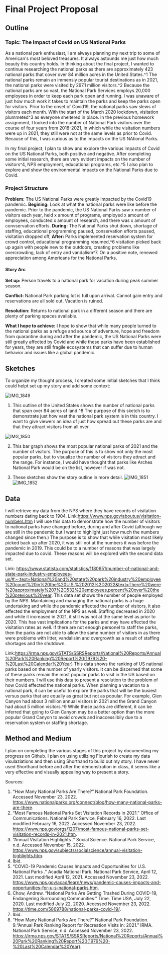 # Final Project Proposal

## Outline
### Topic: The Impact of Covid on US National Parks
As a national park enthusiast, I am always planning my next trip to some of American's most beloved treasures. It always astounds me just how much beauty this country holds. In thinking about the final project, I wanted to continue researching the national parks as there are approximately 423 national parks that cover over 84 million acres in the United States.^1 The national parks remain an immensly popular tourist destinations as in 2021, the national parks were visited by 297.1 million visitors.^2 Because the national parks are so vast, the National Park Services employs 20,000 employees in order to keep each park open and running. I was unaware of just how much work it takes to maintain the parks and keep the parks open for visitors. Prior to the onset of Covid19, the national parks saw slews of visitors each month. With the start of the March 2020 lockdown, visitation plummeted^3 as everyone sheltered in place. In the previous homework assignment, I looked into the number of National Park visitors over the course of four years from 2018-2021, in which while the visitation numbers were up in 2021, they still were not at the same levels as prior to Covid. Because of this, I was curious as to the impacts on the US NAtional Parks. 

In my final project, I plan to show and explore the various impacts of Covid on the US National Parks, both positive and negative. After completing some initial research, there are very evident impacts on the number of visitors^4, NPS employment, educational programs, etc.^5 I also plan to explore and show the environmental impacts on the National Parks due to Covid. 

### Project Structure
**Problem:** The US National Parks were greatly impacted by the Covid19 pandemic. 
**Begining:** Look at what the national parks were like before the pandemic. Prior to the pandemic, the US National Parks saw  x number of visitors each year, held x amount of programs, employed x amount of employees, conducted x amount of research, and there was x amount of convservation efforts. 
**During:** The National Parks shut down, shortage of staffing, educational programming paused, conservation efforts paused, visitation dropped off, 
**After:** Parks implemented reservation system for crowd control, educational programming resumed,^6 visitation picked back up again with people new to the outdoors, creating problems like overcrowding, lack of entry and vandalism^7. On a positive note, renewed appreciation among Americans for the National Parks.
  
#### Story Arc
**Set up:** Person travels to a national park for vacation during peak summer season.

**Conflict:** National Park parking lot is full upon arrival. Cannot gain entry and reservations are all sold out. Vacation is ruined. 

**Resolution:** Returns to national park in a different season and there are plenty of parking spaces available. 

**What I hope to achieve:** I hope to show that while many people turned to the national parks as a refuge and source of adventure, hope and freedom from quarantine during and after the pandemic, the US National Parks were still greatly affected by Covid and while these parks have been established for years, they are still fragile ecosystems that can suffer due to human behavior and issues like a global pandemic. 

## Sketches

To organize my thought process, I created some initial sketches that I think could helpt set up my story and add some context:

![IMG_1849](https://user-images.githubusercontent.com/117210925/203658034-f9b685d5-abf3-4855-a84b-3a4c5c97e657.jpg)

1. This outline of the United States shows the number of national parks that span over 84 acres of land.^8 The purpose of this sketch is to demonstrate just how vast the national park system is in this country. I want to give viewers an idea of just how spread out these parks are and that they attract visitors from all over. 

![IMG_1850](https://user-images.githubusercontent.com/117210925/203658146-e687de31-c17d-4787-8773-a6471353181d.jpg)

2. This bar graph shows the most popular national parks of 2021 and the number of visitors. The purpose of this is to show not only the most popular parks, but to visualize the number of visitors they attract and the range. For instance, I would have thought that parks like Arches National Park would be on the list, however if was not. 

3. These sketches show the story outline in more detail. 
![IMG_1851](https://user-images.githubusercontent.com/117210925/203658360-de1c2df5-2429-4210-83c3-b770460c03e5.jpg)
![IMG_1852](https://user-images.githubusercontent.com/117210925/203658367-01709e33-1e7d-4b0f-ac24-d0a62b3a6a62.jpg)



## Data
I will retrieve my data from the NPS where they have records of visitation numbers dating back to 1904. Link:https://www.nps.gov/aboutus/visitation-numbers.htm
I will use this data to demonstrate how the number of visitors to national parks have changed before, during and after Covid (although we are still in the pandemic but I want to highlight just how much the numbers changed since then.) The purpose is to show that while visitation most likely picked back up after 2020, it was still not at the numbers it was before the pandemic in 2019. This could be to a number of reasons that was largely impacted due to covid. These reasons will be explored with the second data set. 


Link: https://www.statista.com/statistics/1180651/number-of-national-and-state-park-industry-employees-us/#:~:text=National%20and%20state%20park%20industry%20employee%20count%20in%20the%20U.S.%202012%2D2022&text=There%20were%20approximately%207%2C532%20employees,percent%20over%20the%20previous%20year.
This data set shows the number of people employed by the NPS. Maintaining and managing the national parks is a huge undertaking and while the pandemic affected the number of visitors, it also effected the employment of the NPS as well. Staffing decreased in 2020 and while it increased in 2021, it still was not at the same level as prior to 2020. This has vast implications for the parks and may have effected the visitation rates as well. If there are not enough personel to staff the parks, then the parks are not able to allow the same number of visitors in as there were problems with litter, vandalisim and overgrowth as a result of staffing shortages and the shutdown. 

Link:https://irma.nps.gov/STATS/SSRSReports/National%20Reports/Annual%20Park%20Ranking%20Report%20(1979%20-%20Last%20Calendar%20Year)
This data shows the ranking of US national parks based on the number of yearly visitors. It can be discerned that some of these parks remain the most popular parks to visit in the US based on their numbers. I will use this data to present a resolution to the problem of how Covid effected the national parks. When planning a vacation to a national park, it can be useful to explore the parks that will be the busiest versus parks that are equally as great but not as popular. For example, Glen Canyon had about 3 million annual visitors in 2021 and the Grand Canyon had about 5 million visitors.^9 While these parks are different, it can be inferred that going to Glen Canyon may be a better option than the more popular Grand Canyon to avoid crowds and inaccessilbily due to a reservation system or staffing shortage. 

## Method and Medium
I plan on completing the various stages of this project by documenting my progress on Github. I plan on using utilizing Flourish to create my data visulaziations and then using Shorthand to build out my story. I have never used Shorthand before and after the demonstration in class, it seems like a very effective and visually appealing way to present a story. 

Sources:
1. “How Many National Parks Are There?” National Park Foundation. Accessed November 23, 2022. https://www.nationalparks.org/connect/blog/how-many-national-parks-are-there.
2. “Most Famous National Parks Set Visitation Records in 2021.” Office of Communications. National Park Service, February 16, 2022. Last modified February 16, 2022. Accessed November 23, 2022. https://www.nps.gov/orgs/1207/most-famous-national-parks-set-visitation-records-in-2021.htm.
3. “Annual Visitation Highlights .” Social Science. National Park Service, n.d. Accessed November 15, 2022. https://www.nps.gov/subjects/socialscience/annual-visitation-highlights.htm.
4. Ibid. 
5. “COVID-19 Pandemic Causes Impacts and Opportunities for U.S. National Parks .” Acadia National Park. National Park Service, April 12, 2021. Last modified April 12, 2021. Accessed November 23, 2022. https://www.nps.gov/acad/learn/news/pandemic-causes-impacts-and-opportunities-for-u-s-national-parks.htm.
6. Chow, Andrew. “National Parks Are Getting Trashed During COVID-19, Endangering Surrounding Communities.” Time. Time USA, July 22, 2020. Last modified July 22, 2020. Accessed November 23, 2022. https://time.com/5869788/national-parks-covid-19/.
7. Ibid. 
8. “How Many National Parks Are There?” National Park Foundation.
9.“Annual Park Ranking Report for Recreation Visits in: 2021.” IRMA. National Park Service, n.d. Accessed November 23, 2022. https://irma.nps.gov/STATS/SSRSReports/National%20Reports/Annual%20Park%20Ranking%20Report%20(1979%20-%20Last%20Calendar%20Year).





